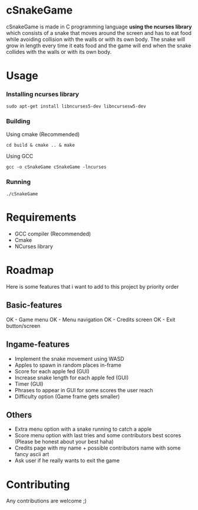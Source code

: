 # cSnakeGame
cSnakeGame is made in C programming language **using the ncurses library** which
consists of a snake that moves around the screen and has to eat food while avoiding collision
with the walls or with its own body. The snake will grow in length every time it eats food and the game will end when the snake collides with the walls or with its own body.

# Usage

### Installing ncurses library

    sudo apt-get install libncurses5-dev libncursesw5-dev

### Building
Using cmake (Recommended)

    cd build & cmake .. & make

Using GCC

    gcc -o cSnakeGame cSnakeGame -lncurses

### Running
    ./cSnakeGame

# Requirements
- GCC compiler (Recommended)
- Cmake
- NCurses library

# Roadmap
Here is some features that i want to add to this project by priority order

## Basic-features
OK - Game menu
OK - Menu navigation
OK - Credits screen
OK - Exit button/screen

## Ingame-features
- Implement the snake movement using WASD
- Apples to spawn in random places in-frame
- Score for each apple fed (GUI)
- Increase snake length for each apple fed (GUI)
- Timer (GUI)
- Phrases to appear in GUI for some scores the user reach
- Difficulty option (Game frame gets smaller)

## Others
- Extra menu option with a snake running to catch a apple
- Score menu option with last tries and some contributors best scores (Please be honest about your best haha)
- Credits page with my name + possible contributors name with some fancy ascii art
- Ask user if he really wants to exit the game

# Contributing

Any contributions are welcome ;)
